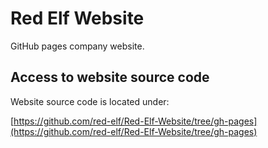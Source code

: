 # Red Elf Website

GitHub pages company website.

## Access to website source code

Website source code is located under:

[https://github.com/red-elf/Red-Elf-Website/tree/gh-pages](https://github.com/red-elf/Red-Elf-Website/tree/gh-pages)
